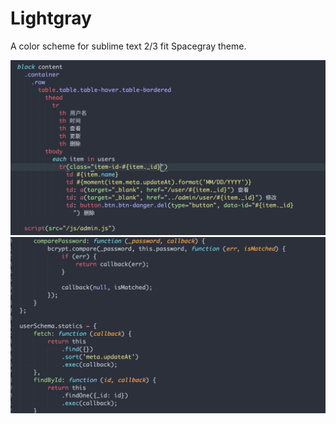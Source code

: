 # Lightgray
A color scheme for sublime text 2/3 fit Spacegray theme.

![image](Screenshots/Lightgray-html.png)
![image](ScreenShots/Lightgray-javascript.png)
